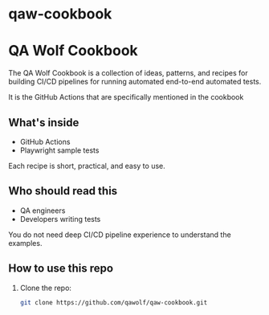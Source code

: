 # qaw-cookbook
# QA Wolf Cookbook

The QA Wolf Cookbook is a collection of ideas, patterns, and recipes for building CI/CD pipelines for running automated end-to-end automated tests.

It is the GitHub Actions that are specifically mentioned in the cookbook

## What's inside

- GitHub Actions
- Playwright sample tests

Each recipe is short, practical, and easy to use.

## Who should read this

- QA engineers
- Developers writing tests

You do not need deep CI/CD pipeline experience to understand the examples.

## How to use this repo

1. Clone the repo:

   ```bash
   git clone https://github.com/qawolf/qaw-cookbook.git
   
